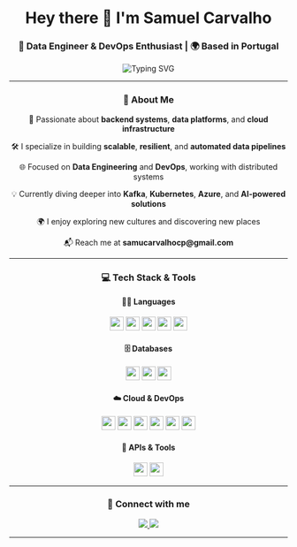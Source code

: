 <h1 align="center">Hey there 👋 I'm Samuel Carvalho</h1>
<h3 align="center">🚀 Data Engineer & DevOps Enthusiast | 🌍 Based in Portugal</h3>

<div align="center">
  <img src="https://readme-typing-svg.herokuapp.com?font=Fira+Code&pause=1000&color=00F7FF&center=true&vCenter=true&width=450&lines=Welcome+to+my+GitHub!;I'm+a+Data+%26+DevOps+Engineer;I+build+resilient+and+scalable+systems" alt="Typing SVG" />
</div>

---

<div align="center"><h3>🧠 About Me</h3></div>

<div align="center">
  <p>🎯 Passionate about <strong>backend systems</strong>, <strong>data platforms</strong>, and <strong>cloud infrastructure</strong></p>
  <p>🛠 I specialize in building <strong>scalable</strong>, <strong>resilient</strong>, and <strong>automated data pipelines</strong></p>
  <p>🌐 Focused on <strong>Data Engineering</strong> and <strong>DevOps</strong>, working with distributed systems</p>
  <p>💡 Currently diving deeper into <strong>Kafka</strong>, <strong>Kubernetes</strong>, <strong>Azure</strong>, and <strong>AI-powered solutions</strong></p>
  <p>🌍 I enjoy exploring new cultures and discovering new places</p>
  <p>📬 Reach me at <strong>samucarvalhocp@gmail.com</strong></p>
</div>

---

<div align="center"><h3>💻 Tech Stack & Tools</h3></div>

<div align="center"><h4>🧑‍💻 Languages</h4></div>

<div align="center">
  <img src="https://img.shields.io/badge/Node.js-339933?style=flat&logo=nodedotjs&logoColor=white" height="25" />
  <img src="https://img.shields.io/badge/JavaScript-F7DF1E?style=flat&logo=javascript&logoColor=black" height="25" />
  <img src="https://img.shields.io/badge/TypeScript-3178C6?style=flat&logo=typescript&logoColor=white" height="25" />
  <img src="https://img.shields.io/badge/Python-3776AB?style=flat&logo=python&logoColor=white" height="25" />
  <img src="https://img.shields.io/badge/Go-00ADD8?style=flat&logo=go&logoColor=white" height="25" />
</div>

<div align="center"><h4>🗄️ Databases</h4></div>

<div align="center">
  <img src="https://img.shields.io/badge/MongoDB-47A248?style=flat&logo=mongodb&logoColor=white" height="25" />
  <img src="https://img.shields.io/badge/PostgreSQL-4169E1?style=flat&logo=postgresql&logoColor=white" height="25" />
  <img src="https://img.shields.io/badge/Azure_Cosmos_DB-0078D7?style=flat&logo=microsoftazure&logoColor=white" height="25" />
</div>

<div align="center"><h4>☁️ Cloud & DevOps</h4></div>

<div align="center">
  <img src="https://img.shields.io/badge/Docker-2496ED?style=flat&logo=docker&logoColor=white" height="25" />
  <img src="https://img.shields.io/badge/Microsoft_Azure-0078D7?style=flat&logo=microsoftazure&logoColor=white" height="25" />
  <img src="https://img.shields.io/badge/Azure_DevOps-0078D7?style=flat&logo=azuredevops&logoColor=white" height="25" />
  <img src="https://img.shields.io/badge/Azure_Blob_Storage-0078D7?style=flat&logo=microsoftazure&logoColor=white" height="25" />
  <img src="https://img.shields.io/badge/Azure_AI-0078D7?style=flat&logo=microsoftazure&logoColor=white" height="25" />
  <img src="https://img.shields.io/badge/Computer_Vision-0078D7?style=flat&logo=microsoftazure&logoColor=white" height="25" />
</div>

<div align="center"><h4>🔌 APIs & Tools</h4></div>

<div align="center">
  <img src="https://img.shields.io/badge/OpenAI_API-412991?style=flat&logo=openai&logoColor=white" height="25" />
  <img src="https://img.shields.io/badge/Swagger-85EA2D?style=flat&logo=swagger&logoColor=black" height="25" />
</div>

---

<div align="center"><h3>🔗 Connect with me</h3></div>

<div align="center">
  <a href="https://www.linkedin.com/in/samusafe/" target="_blank">
    <img src="https://img.shields.io/badge/LinkedIn-%230077B5.svg?style=for-the-badge&logo=linkedin&logoColor=white" />
  </a>
  <a href="mailto:samucarvalhocp@gmail.com">
    <img src="https://img.shields.io/badge/Email-D14836?style=for-the-badge&logo=gmail&logoColor=white"/>
  </a>
</div>

---
